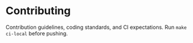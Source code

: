 # Contributing

Contribution guidelines, coding standards, and CI expectations. Run `make ci-local` before pushing.

